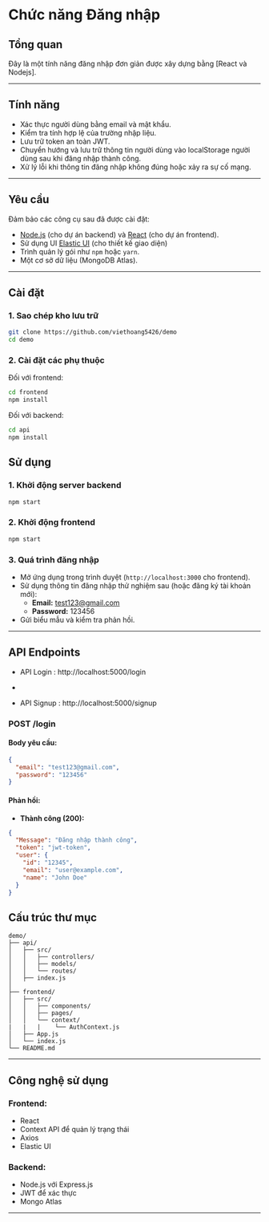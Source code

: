 # Chức năng Đăng nhập

## **Tổng quan**

Đây là một tính năng đăng nhập đơn giản được xây dựng bằng [React và Nodejs].

---

## **Tính năng**

- Xác thực người dùng bằng email và mật khẩu.
- Kiểm tra tính hợp lệ của trường nhập liệu.
- Lưu trữ token an toàn JWT.
- Chuyển hướng và lưu trữ thông tin người dùng vào localStorage người dùng sau khi đăng nhập thành công.
- Xử lý lỗi khi thông tin đăng nhập không đúng hoặc xảy ra sự cố mạng.

---

## **Yêu cầu**

Đảm bảo các công cụ sau đã được cài đặt:

- [Node.js](https://nodejs.org/) (cho dự án backend) và [React](https://react.dev/) (cho dự án frontend).
- Sử dụng UI [Elastic UI](https://eui.elastic.co/#/) (cho thiết kế giao diện)
- Trình quản lý gói như `npm` hoặc `yarn`.
- Một cơ sở dữ liệu (MongoDB Atlas).

---

## **Cài đặt**

### **1. Sao chép kho lưu trữ**

```bash
git clone https://github.com/viethoang5426/demo
cd demo
```

### **2. Cài đặt các phụ thuộc**

Đối với frontend:

```bash
cd frontend
npm install
```

Đối với backend:

```bash
cd api
npm install
```

## **Sử dụng**

### **1. Khởi động server backend**

```bash
npm start
```

### **2. Khởi động frontend**

```bash
npm start
```

### **3. Quá trình đăng nhập**

- Mở ứng dụng trong trình duyệt (`http://localhost:3000` cho frontend).
- Sử dụng thông tin đăng nhập thử nghiệm sau (hoặc đăng ký tài khoản mới):
  - **Email:** test123@gmail.com
  - **Password:** 123456
- Gửi biểu mẫu và kiểm tra phản hồi.

---

## **API Endpoints**

- API Login : http://localhost:5000/login

*

- API Signup : http://localhost:5000/signup

### **POST /login**

#### **Body yêu cầu:**

```json
{
  "email": "test123@gmail.com",
  "password": "123456"
}
```

#### **Phản hồi:**

- **Thành công (200):**

```json
{
  "Message": "Đăng nhập thành công",
  "token": "jwt-token",
  "user": {
    "id": "12345",
    "email": "user@example.com",
    "name": "John Doe"
  }
}
```

## **Cấu trúc thư mục**

```
demo/
├── api/
│   ├── src/
│   │   ├── controllers/
│   │   ├── models/
│   │   └── routes/
│   ├── index.js
│
├── frontend/
│   ├── src/
│   │   ├── components/
│   │   ├── pages/
│   │   └── context/
|   |   |    └── AuthContext.js
│   ├── App.js
│   └── index.js
└── README.md
```

---

## **Công nghệ sử dụng**

### Frontend:

- React
- Context API để quản lý trạng thái
- Axios
- Elastic UI

### Backend:

- Node.js với Express.js
- JWT để xác thực
- Mongo Atlas

---

